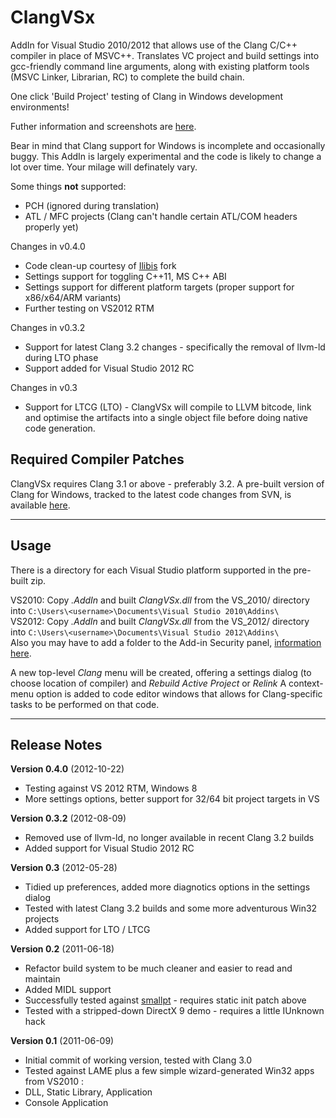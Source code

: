ClangVSx
========

AddIn for Visual Studio 2010/2012 that allows use of the Clang C/C++ compiler in place of MSVC++. Translates VC project and build settings into gcc-friendly command line arguments, along with existing platform tools (MSVC Linker, Librarian, RC) to complete the build chain. 

One click 'Build Project' testing of Clang in Windows development environments!

Futher information and screenshots are [here](http://www.ishani.org/web/articles/code/clangvsx/).

Bear in mind that Clang support for Windows is incomplete and occasionally buggy. This AddIn is largely experimental and the code is likely to change a lot over time. Your milage will definately vary.

Some things **not** supported:

* PCH (ignored during translation)
* ATL / MFC projects (Clang can't handle certain ATL/COM headers properly yet)


Changes in v0.4.0

* Code clean-up courtesy of [Ilibis](https://github.com/ilibis) fork
* Settings support for toggling C++11, MS C++ ABI
* Settings support for different platform targets (proper support for x86/x64/ARM variants)
* Further testing on VS2012 RTM

Changes in v0.3.2

* Support for latest Clang 3.2 changes - specifically the removal of llvm-ld during LTO phase
* Support added for Visual Studio 2012 RC

Changes in v0.3

* Support for LTCG (LTO) - ClangVSx will compile to LLVM bitcode, link and optimise the artifacts into a single object file before doing native code generation. 


Required Compiler Patches
-------------------------

ClangVSx requires Clang 3.1 or above - preferably 3.2.
A pre-built version of Clang for Windows, tracked to the latest code changes from SVN, is available [here](http://www.ishani.org/web/articles/code/clang-win32/).
  
  
- - -
  

Usage 
------------
There is a directory for each Visual Studio platform supported in the pre-built zip. 

VS2010:
Copy *.AddIn* and built *ClangVSx.dll* from the VS_2010/ directory into ``C:\Users\<username>\Documents\Visual Studio 2010\Addins\``  
VS2012:
Copy *.AddIn* and built *ClangVSx.dll* from the VS_2012/ directory into ``C:\Users\<username>\Documents\Visual Studio 2012\Addins\``  
Also you may have to add a folder to the Add-in Security panel, [information here](http://www.ishani.org/web/2012/getting-add-ins-to-work-on-visual-studio-2012-rc/).

A new top-level *Clang* menu will be created, offering a settings dialog (to choose location of compiler) and *Rebuild Active Project* or *Relink*
A context-menu option is added to code editor windows that allows for Clang-specific tasks to be performed on that code.
  
- - -
  

Release Notes
-------------

**Version 0.4.0** (2012-10-22)

* Testing against VS 2012 RTM, Windows 8
* More settings options, better support for 32/64 bit project targets in VS

**Version 0.3.2** (2012-08-09)

* Removed use of llvm-ld, no longer available in recent Clang 3.2 builds
* Added support for Visual Studio 2012 RC

**Version 0.3** (2012-05-28)

* Tidied up preferences, added more diagnotics options in the settings dialog
* Tested with latest Clang 3.2 builds and some more adventurous Win32 projects
* Added support for LTO / LTCG

**Version 0.2** (2011-06-18)

* Refactor build system to be much cleaner and easier to read and maintain
* Added MIDL support
* Successfully tested against [smallpt](http://www.kevinbeason.com/smallpt/) - requires static init patch above
* Tested with a stripped-down DirectX 9 demo - requires a little IUnknown hack

**Version 0.1** (2011-06-09)

* Initial commit of working version, tested with Clang 3.0
* Tested against LAME plus a few simple wizard-generated Win32 apps from VS2010 :
 * DLL, Static Library, Application
 * Console Application
 
 